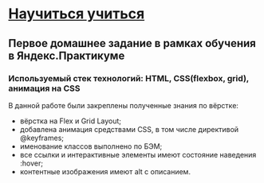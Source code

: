 # [Научиться учиться](https://DaryaDomoroshchenko.github.io/learn_to_learn/)
## Первое домашнее задание в рамках обучения в Яндекс.Практикуме
### Используемый стек технологий: HTML, CSS(flexbox, grid), анимация на CSS
В данной работе были закреплены полученные знания по вёрстке:
* вёрстка на Flex и Grid Layout;
* добавлена анимация средствами CSS, в том числе директивой @keyframes;
* именование классов выполнено по БЭМ;
* все ссылки и интерактивные элементы имеют состояние наведения :hover;
* контентные изображения имеют alt с описанием.
